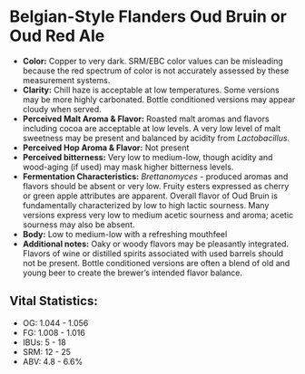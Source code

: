 # Belgian-Style Flanders Oud Bruin or Oud Red Ale

- **Color:** Copper to very dark. SRM/EBC color values can be misleading because the red spectrum of color is not accurately assessed by these measurement systems.
- **Clarity:** Chill haze is acceptable at low temperatures. Some versions may be more highly carbonated. Bottle conditioned versions may appear cloudy when served.
- **Perceived Malt Aroma & Flavor:** Roasted malt aromas and flavors including cocoa are acceptable at low levels. A very low level of malt sweetness may be present and balanced by acidity from _Lactobacillus_.
- **Perceived Hop Aroma & Flavor:** Not present
- **Perceived bitterness:** Very low to medium-low, though acidity and wood-aging (if used) may mask higher bitterness levels.
- **Fermentation Characteristics:** _Brettanomyces_&nbsp;- produced aromas and flavors should be absent or very low. Fruity esters expressed as cherry or green apple attributes are apparent. Overall flavor of Oud Bruin is fundamentally characterized by low to high lactic sourness. Many versions express very low to medium acetic sourness and aroma; acetic sourness may also be absent.
- **Body:** Low to medium-low with a refreshing mouthfeel
- **Additional notes:** Oaky or woody flavors may be pleasantly integrated. Flavors of wine or distilled spirits associated with used barrels should not be present. Bottle conditioned versions are often a blend of old and young beer to create the brewer’s intended flavor balance.

## Vital Statistics:

- OG: 1.044 - 1.056
- FG: 1.008 - 1.016
- IBUs: 5 - 18
- SRM: 12 - 25
- ABV: 4.8 - 6.6% 
